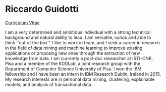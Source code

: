 # Riccardo Guidotti

[Curriculum Vitae](Curriculum_Vitae.pdf)

I am a very determined and ambitious individual with a strong technical background and natural ability to lead. I am versatile, curios and able to think ''out of the box''. I like to work in team, and I seek a career in research in the field of data mining and machine learning to improve existing applications or proposing new ones through the extraction of new knowledge from data. I am currently a post-doc researcher at ISTI-CNR, Pisa and a member of the KDDLab, a joint research group with the Department of Computer Science University of Pisa. I won the IBM fellowship and I have been an intern in IBM Research Dublin, Ireland in 2015. My research interests are in personal data mining, clustering, explainable models, and analysis of transactional data.
